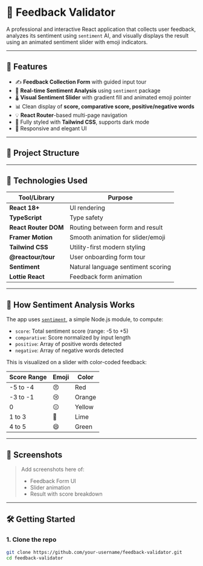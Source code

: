 # 🧠 Feedback Validator

A professional and interactive React application that collects user feedback, analyzes its sentiment using `sentiment` AI, and visually displays the result using an animated sentiment slider with emoji indicators.

---

## 🚀 Features

- ✍️ **Feedback Collection Form** with guided input tour
- 🎯 **Real-time Sentiment Analysis** using `sentiment` package
- 🌡️ **Visual Sentiment Slider** with gradient fill and animated emoji pointer
- 📊 Clean display of **score, comparative score, positive/negative words**
- 💡 **React Router**-based multi-page navigation
- 🎨 Fully styled with **Tailwind CSS**, supports dark mode
- 📱 Responsive and elegant UI

---

## 📂 Project Structure


---

## 🧪 Technologies Used

| Tool/Library          | Purpose                              |
|-----------------------|--------------------------------------|
| **React 18+**         | UI rendering                         |
| **TypeScript**        | Type safety                          |
| **React Router DOM**  | Routing between form and result      |
| **Framer Motion**     | Smooth animation for slider/emoji    |
| **Tailwind CSS**      | Utility-first modern styling         |
| **@reactour/tour**    | User onboarding form tour            |
| **Sentiment**         | Natural language sentiment scoring   |
| **Lottie React**      | Feedback form animation              |

---

## 🧠 How Sentiment Analysis Works

The app uses [`sentiment`](https://www.npmjs.com/package/sentiment), a simple Node.js module, to compute:

- `score`: Total sentiment score (range: -5 to +5)
- `comparative`: Score normalized by input length
- `positive`: Array of positive words detected
- `negative`: Array of negative words detected

This is visualized on a slider with color-coded feedback:

| Score Range   | Emoji  | Color          |
|---------------|--------|----------------|
| -5 to -4      | 😠      | Red            |
| -3 to -1      | 😢      | Orange         |
|  0            | 😐      | Yellow         |
|  1 to 3       | 🙂      | Lime           |
|  4 to 5       | 😄      | Green          |

---

## 📸 Screenshots

> Add screenshots here of:
> - Feedback Form UI
> - Slider animation
> - Result with score breakdown

---

## 🛠️ Getting Started

### 1. Clone the repo

```bash
git clone https://github.com/your-username/feedback-validator.git
cd feedback-validator
